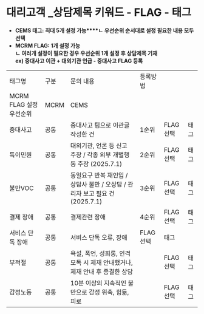 # 대리고객 _상담제목 키워드 - FLAG - 태그

* **CEMS 태그: 최대 5개 설정 가능****ㄴ 우선순위 순서대로 설정 필요한 내용 모두 선택**
* **MCRM FLAG: 1개 설정 가능**  
  **ㄴ 여러개 설정이 필요한 경우 우선순위 1개 설정 후 상담제목 기재  
  ex) 중대사고 이관 + 대외기관 언급 - 중대사고 FLAG 등록**

|  |  |  |  |  |  |
| --- | --- | --- | --- | --- | --- |
| 태그명 | 구분 | 문의 내용 | 등록방법 | | |
| MCRM FLAG 설정 우선순위 | MCRM | CEMS |
| 중대사고 | 공통 | 중대사고 팀으로 이관글 작성한 건 | 1순위 | FLAG 선택 | 태그 |
| 특이민원 | 공통 | 대외기관, 언론 등 신고 주장 / 각종 외부 개별행동 주장 (2025.7.1) | 2순위 | FLAG 선택 | 태그 |
| 불만VOC | 공통 | 동일요구 반복 재인입 / 상담사 불만 / 오상담 / 관리자 보고 필요 건 (2025.7.1) | 3순위 | FLAG 선택 | 태그 |
| 결제 장애 | 공통 | 결제관련 장애 | 4순위 | FLAG 선택 | 태그 |
| 서비스 단독 장애 | 공통 | 서비스 단독 오류, 장애 | FLAG 선택 | 태그 |
| 부적절 | 공통 | 욕설, 폭언, 성희롱, 인격모독 시 제재 안내했거나, 제재 안내 후 종결한 상담 |  | FLAG 선택 | 태그 |
| 감정노동 | 공통 | 10분 이상의 지속적인 불만으로 감정 위축, 힘듦, 피로 |  | FLAG 선택 | 태그 |